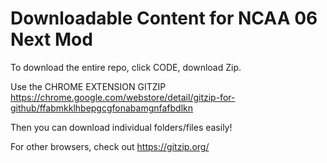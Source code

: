 # Downloadable Content for NCAA 06 Next Mod
To download the entire repo, click CODE, download Zip.

Use the CHROME EXTENSION GITZIP https://chrome.google.com/webstore/detail/gitzip-for-github/ffabmkklhbepgcgfonabamgnfafbdlkn

Then you can download individual folders/files easily!


For other browsers, check out https://gitzip.org/
